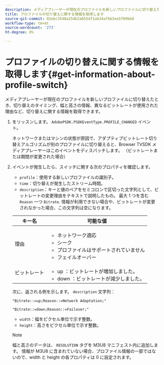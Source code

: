 ```yaml
---
description: メディアプレーヤーが現在のプロファイルを新しいプロファイルに切り替えたとき、切り替えのタイミング、幅と高さの情報、異なるビットレートが使用された理由など、切り替えに関する情報を取得できます。
title: プロファイルの切り替えに関する情報を取得します
source-git-commit: 02ebc3548a254b2a6554f1ab34afbb3ea5f09bb8
workflow-type: tm+mt
source-wordcount: '273'
ht-degree: 0%

---
```


# プロファイルの切り替えに関する情報を取得します{#get-information-about-profile-switch}

メディアプレーヤーが現在のプロファイルを新しいプロファイルに切り替えたとき、切り替えのタイミング、幅と高さの情報、異なるビットレートが使用された理由など、切り替えに関する情報を取得できます。

1. をリッスンします。 `AdobePSDK.PSDKEventType.PROFILE_CHANGED` イベント。

   ネットワークまたはマシンの状態が原因で、アダプティブビットレート切り替えアルゴリズムが別のプロファイルに切り替えると、Browser TVSDK メディアプレーヤーはこのイベントをディスパッチします。 （ビットレートまたは期間が変更された場合）
1. イベントが発生したら、スイッチに関する次のプロパティを確認します。

   * `profile`：使用する新しいプロファイルの識別子。
   * `time`：切り替えが発生したストリーム時間。
   * `description`：キーと値のペアをセミコロンで区切った文字列として、ビットレートの変更理由をテキストで説明したもの。 最大 1 つを含む `Reason` 一つ `Bitrate`. 情報が利用できない場合や、ビットレートが変更されなかった場合、この文字列は空になります。

   <table id="table_E400FD9C57FF40CBAC14AF6847CD8301"> 
    <thead> 
      <tr> 
      <th colname="col1" class="entry"> キー名 </th> 
      <th colname="col2" class="entry"> 可能な値 </th> 
      </tr> 
    </thead>
    <tbody> 
      <tr> 
      <td colname="col1"> <span class="codeph"> 理由 </span> </td> 
      <td colname="col2"> 
        <ul id="ul_37DDE3F297634ED6B47DF5D73F969369"> 
        <li id="li_E374B029E1AF40689D70A9D30E057C5B">ネットワーク適応 </li> 
        <li id="li_753862EEF1C9474EA8E20C89F5EF5D8D">シーク </li> 
        <li id="li_EC14923F92CF4D11A47928A8D2DE6D8B">プロファイルはサポートされていません </li> 
        <li id="li_695AB4A89C9D4833AF6D8B6424FC912B">フェイルオーバー </li> 
        </ul> </td> 
      </tr> 
      <tr> 
      <td colname="col1"> <span class="codeph"> ビットレート </span> </td> 
      <td colname="col2"> 
        <ul id="ul_1B49BD90A91147359712E1AFD8877E23"> 
        <li id="li_1C8E593C65D34742B14A8D0EAD43E0A9"> <span class="codeph"> up </span>：ビットレートが増加しました。 </li> 
        <li id="li_B1A00E3985A849B6855E15CF70D79BB8"> <span class="codeph"> down </span>：ビットレートが減少しました。 </li> 
        </ul> </td> 
      </tr> 
    </tbody> 
    </table>

   次に、返される例を示します。 `description` 文字列：

   ```
   "Bitrate::=up;Reason::=Network Adaptation;" 
   
   "Bitrate::=down;Reason::=Failover;"
   ```

   * `width`：幅をピクセル単位で示す整数。
   * `height`：高さをピクセル単位で示す整数。

   >[!NOTE]
   >
   >幅と高さのデータは、 `RESOLUTION` タグを M3U8 マニフェスト内に追加します。 情報が M3U8 に含まれていない場合、プロファイル情報の一部ではないので、width と height の各プロパティは 0 に設定されます。
